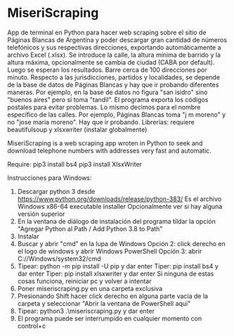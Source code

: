 # MiseriScraping
App de terminal en Python para hacer web scraping sobre el sitio de Páginas Blancas de Argentina y poder descargar gran cantidad de números telefónicos y sus respectivas direcciones, exportando automáticamente a archivo Excel (.xlsx). Se introduce la calle, la altura mínima de barrido y la altura máxima, opcionalmente se cambia de ciudad (CABA por default). Luego se esperan los resultados. Barre cerca de 100 direcciones por minuto.
Respecto a las jurisdicciones, partidos y localidades, se depende de la base de datos de Páginas Blancas y hay que ir probando diferentes maneras. Por ejemplo, en la base de datos no figura "san isidro" sino "buenos aires" pero sí toma "tandil". El programa exporta los códigos postales para evitar problemas.
Lo mismo decimos para el nombre específico de las calles. Por ejemplo, Páginas Blancas toma "j m moreno" y no "jose maria moreno". Hay que ir probando.
Librerías: requiere beautifulsoup y xlsxwriter (instalar globalmente)

MiseriScraping is a web scraping app wroten in Python to seek and download telephone numbers with addresses very fast and automatic.

Require:
pip3 install bs4
pip3 install XlsxWriter


Instrucciones para Windows:
1) Descargar python 3 desde https://www.python.org/downloads/release/python-383/
   Es el archivo Windows x86-64 executable installer
   Opcionalmente ver si hay alguna versión superior
2) En la ventana de diálogo de instalación del programa tildar la opción "Agregar Python al Path / Add Python 3.8 to Path"
3) Instalar
4) Buscar y abrir "cmd" en la lupa de Windows
   Opción 2: click derecho en el logo de windows y abrir Windows PowerShell
   Opción 3: abrir C://Windows/system32/cmd
5) Tipear: python -m pip install -U pip    y dar enter
   Tiper:  pip install bs4                 y dar enter
   Tiper:  pip install xlsxwriter          y dar enter
   Si ninguna de estas cosas funciona, reiniciar pc y volver a intentar
6) Poner miseriscraping.py en una carpeta exclusiva
7) Presionando Shift hacer click derecho en alguna parte vacía de la carpeta y seleccionar "Abrir la ventana de PowerShell aquí"
8) Tipear: python3 .\miseriscraping.py     y dar enter
9) El programa puede ser interrumpido en cualquier momento con control+c


